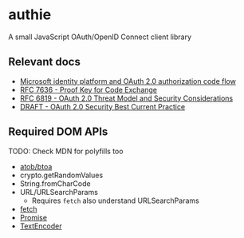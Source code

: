 # authie

A small JavaScript OAuth/OpenID Connect client library

## Relevant docs

* [Microsoft identity platform and OAuth 2.0 authorization code flow](https://docs.microsoft.com/en-us/azure/active-directory/develop/v2-oauth2-auth-code-flow)
* [RFC 7636 - Proof Key for Code Exchange](https://tools.ietf.org/html/rfc7636#section-4.1)
* [RFC 6819 - OAuth 2.0 Threat Model and Security Considerations](https://tools.ietf.org/html/rfc6819#section-4.4.1.1)
* [DRAFT - OAuth 2.0 Security Best Current Practice](https://tools.ietf.org/html/draft-ietf-oauth-security-topics-14#section-4.13)

## Required DOM APIs

TODO: Check MDN for polyfills too

- [atob/btoa](https://npm.im/Base64)
- crypto.getRandomValues
- String.fromCharCode
- URL/URLSearchParams
	- Requires `fetch` also understand URLSearchParams
- [fetch](https://npm.im/unfetch)
- [Promise](https://npm.im/promise-polyfill)
- [TextEncoder](https://www.npmjs.com/package/fast-text-encoding)
